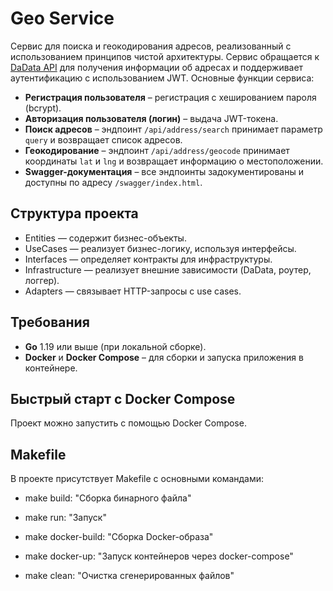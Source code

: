 # Geo Service

Cервис для поиска и геокодирования адресов, реализованный с использованием принципов чистой архитектуры. Сервис обращается к [DaData API](https://dadata.ru/) для получения информации об адресах и поддерживает аутентификацию с использованием JWT. Основные функции сервиса:

- **Регистрация пользователя** – регистрация с хешированием пароля (bcrypt).
- **Авторизация пользователя (логин)** – выдача JWT-токена.
- **Поиск адресов** – эндпоинт `/api/address/search` принимает параметр `query` и возвращает список адресов.
- **Геокодирование** – эндпоинт `/api/address/geocode` принимает координаты `lat` и `lng` и возвращает информацию о местоположении.
- **Swagger-документация** – все эндпоинты задокументированы и доступны по адресу `/swagger/index.html`.

## Структура проекта

- Entities — содержит бизнес-объекты.
- UseCases — реализует бизнес-логику, используя интерфейсы.
- Interfaces — определяет контракты для инфраструктуры.
- Infrastructure — реализует внешние зависимости (DaData, роутер, логгер).
- Adapters — связывает HTTP-запросы с use cases.

## Требования

- **Go** 1.19 или выше (при локальной сборке).
- **Docker** и **Docker Compose** – для сборки и запуска приложения в контейнере.

## Быстрый старт с Docker Compose
Проект можно запустить с помощью Docker Compose.

## Makefile

В проекте присутствует Makefile с основными командами:
- make build: "Сборка бинарного файла"

- make run: "Запуск"

- make docker-build: "Сборка Docker-образа"

- make docker-up: "Запуск контейнеров через docker-compose"

- make clean: "Очистка сгенерированных файлов"


